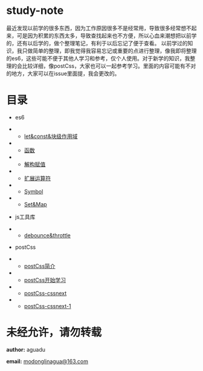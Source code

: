 # study-note

最近发现以前学的很多东西，因为工作原因很多不是经常用，导致很多经常想不起来，可是因为积累的东西太多，导致查找起来也不方便，所以心血来潮想把以前学的，还有以后学的，做个整理笔记，有利于以后忘记了便于查看。
以前学过的知识，我只做简单的整理，即我觉得我容易忘记或重要的点进行整理，像我即将整理的es6，这些可能不便于其他人学习和参考，仅个人使用。对于新学的知识，我整理的会比较详细，像postCss，大家也可以一起参考学习。里面的内容可能有不对的地方，大家可以在issue里面提，我会更改的。


# 目录

* es6
* * [let&const&块级作用域](/es6/let&const&块级作用域.md)
* * [函数](/es6/函数.md)
* * [解构赋值](/es6/解构赋值.md)
* * [扩展运算符](/es6/扩展运算符.md)
* * [Symbol](/es6/Symbol.md)
* * [Set&Map](/es6/Set&Map.md)

* js工具库
* * [debounce&throttle](/js工具库/debounce&throttle.md)

* postCss
* * [postCss简介](/postCss/postCss简介.md)
* * [postCss开始学习](/postCss/postCss开始学习.md)
* * [postCss-cssnext](/postCss/postCss-cssnext.md)
* * [postCss-cssnext-1](/postCss/postCss-cssnext-1.md)


# 未经允许，请勿转载

**author:** aguadu

**email:** modonglinagua@163.com